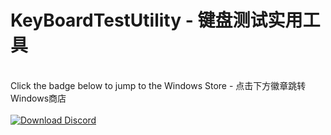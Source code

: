 # KeyBoardTestUtility - 键盘测试实用工具
<br />
Click the badge below to jump to the Windows Store - 点击下方徽章跳转Windows商店
<br />
<br />
<a href="ms-windows-store://pdp/?ProductId=9NKRGTGGQWSD&mode=mini">
   <img src="https://getbadgecdn.azureedge.net/images/en-us%20dark.svg" alt="Download Discord" />
</a>
